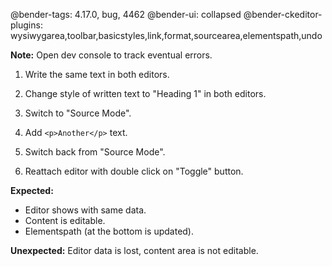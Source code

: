 @bender-tags: 4.17.0, bug, 4462
@bender-ui: collapsed
@bender-ckeditor-plugins: wysiwygarea,toolbar,basicstyles,link,format,sourcearea,elementspath,undo

**Note:** Open dev console to track eventual errors.

1. Write the same text in both editors.

2. Change style of written text to "Heading 1" in both editors.

3. Switch to "Source Mode".

4. Add `<p>Another</p>` text.

5. Switch back from "Source Mode".

3. Reattach editor with double click on "Toggle" button.

  **Expected:**

  * Editor shows with same data.
  * Content is editable.
  * Elementspath (at the bottom is updated).

  **Unexpected:** Editor data is lost, content area is not editable.
